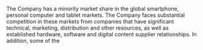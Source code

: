 The Company has a minority market share in the global smartphone, personal computer and tablet markets. The Company faces
substantial  competition  in  these  markets  from  companies  that  have  significant  technical,  marketing,  distribution  and  other
resources,  as  well  as  established  hardware,  software  and  digital  content  supplier  relationships.  In  addition,  some  of  the